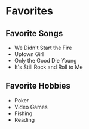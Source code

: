 # Favorites #

## Favorite Songs ##
+ We Didn't Start the Fire
+ Uptown Girl
+ Only the Good Die Young
+ It's Still Rock and Roll to Me

## Favorite Hobbies ##
+ Poker
+ Video Games
+ Fishing
+ Reading